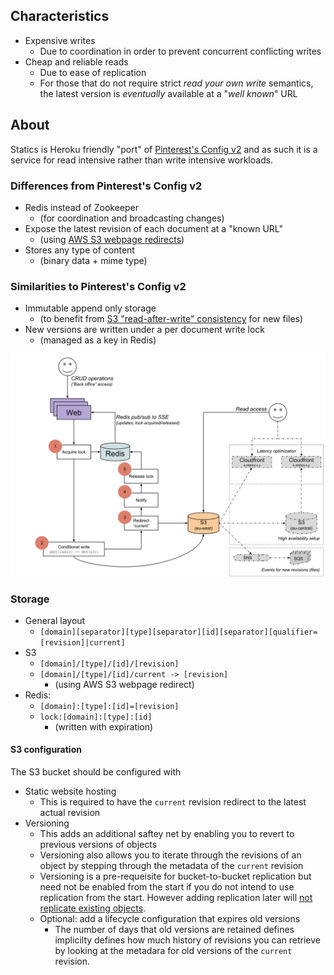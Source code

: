## Characteristics

* Expensive writes
   * Due to coordination in order to prevent concurrent conflicting writes
* Cheap and reliable reads
   * Due to ease of replication
   * For those that do not require strict _read your own write_ semantics, the latest version is _eventually_ available at a "_well known_" URL

## About

Statics is Heroku friendly "port" of [Pinterest's Config v2](http://engineering.pinterest.com/post/112895488589/serving-configuration-data-at-scale-with-high)
and as such it is a service for read intensive rather than write intensive workloads.

### Differences from Pinterest's Config v2

* Redis instead of Zookeeper
   * (for coordination and broadcasting changes)
* Expose the latest revision of each document at a "known URL"
   * (using [AWS S3 webpage redirects](http://docs.aws.amazon.com/AmazonS3/latest/dev/how-to-page-redirect.html))
* Stores any type of content
   * (binary data + mime type)

### Similarities to Pinterest's Config v2

* Immutable append only storage
  * (to benefit from [S3 "read-after-write" consistency](http://docs.aws.amazon.com/AmazonS3/latest/dev/Introduction.html#ConsistencyMode) for new files)
* New versions are written under a per document write lock
  * (managed as a key in Redis)

<img src="design.svg"/>

### Storage

* General layout
   * `[domain][separator][type][separator][id][separator][qualifier=[revision]|current]`
* S3
   * `[domain]/[type]/[id]/[revision]`
   * `[domain]/[type]/[id]/current -> [revision]`
      * (using AWS S3 webpage redirect)
* Redis:
   * `[domain]:[type]:[id]=[revision]`
   * `lock:[domain]:[type]:[id]`
      * (written with expiration)

#### S3 configuration

The S3 bucket should be configured with
* Static website hosting
   * This is required to have the `current` revision redirect to the latest actual revision
* Versioning
   * This adds an additional saftey net by enabling you to revert to previous versions of objects
   * Versioning also allows you to iterate through the revisions of an object by stepping through the metadata of the `current` revision
   * Versioning is a pre-requeisite for bucket-to-bucket replication but need not be enabled from the start if you do not intend to use replication from the start. However adding replication later will [not replicate existing objects](https://docs.aws.amazon.com/AmazonS3/latest/dev/crr-what-is-isnot-replicated.html).
   * Optional: add a lifecycle configuration that expires old versions
      * The number of days that old versions are retained defines implicilty defines how much history of revisions you can retrieve by looking at the metadara for old versions of the `current` revision.

